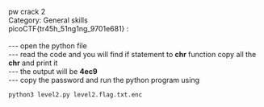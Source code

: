 pw crack 2<br>
Category: General skills<br>
picoCTF{tr45h_51ng1ng_9701e681} : <br><br>
    --- open the python file <br>
    --- read the code and you will find if statement to **chr** function copy all the **chr** and print it <br>
    --- the output will be **4ec9** <br>
    --- copy the password and run the python program using 

```bash
python3 level2.py level2.flag.txt.enc
```
